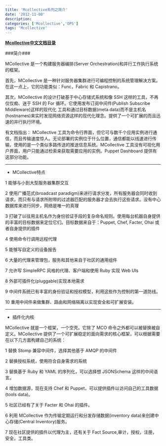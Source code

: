 ```yaml
---
title: 'Mcollective系列之简介'
date: '2012-11-08'
description: 
categories: ['Mcollective','OPS']
tags: 'Mcollective'
---
```

<strong>[Mcollective中文文档目录](http://paperplane.ruhoh.com/documentation/mcollective/)</strong>

###简介###

MCollective 是一个构建服务器编排(Server Orchestration)和并行工作执行系统的框架。

首先，MCollective 是一种针对服务器集群进行可编程控制的系统管理解决方案。在这一点上，它的功能类似：Func，Fabric  和 Capistrano。

其次，MCollective 的设计打破基于中心存储式系统和像 SSH 这样的工具，不再仅仅痴、迷于 SSH 的 For 循环。它使用发布订阅中间件(Publish Subscribe Middleware)这样的现代化
工具和通过目标数据(meta data)而不是主机名(hostnames)来实时发现网络资源这样的现代化理念。提供了一个可扩展的而且迅速的并行执行环境。

有文档指出： MCollective 工具为命令行界面，但它可与数千个应用实例进行通信，而且传输速度惊人。无论部署的实例位于什么位置，通信都能以线速进行传输，使用的是一个类似多路传送的推送信息系统。MCollective 工具没有可视化用户界面，用户只能通过检索来获取需要应用的实例。Puppet Dashboard 提供有这部分功能。

***

* MCollective特点

1 能够与小到大型服务器集群交互

2 使用广播范式(broadcast paradigm)来进行请求分发，所有服务器会同时收到请求，而只有与请求所附带的过滤器匹配的服务器才会去执行这些请求。没有中心数据库来进行同步，网络是唯一的真理

3 打破了以往用主机名作为身份验证手段的复杂命名规则。使用每台机器自身提供的丰富的目标数据来定位它们。目标数据来自于：Puppet, Chef, Facter, Ohai 或者自身提供的插件

4 使用命令行调用远程代理

5 能够写自定义的设备报告

6 大量的代理来管理包，服务和其他来自于社区的通用组件

7 允许写 SimpleRPC 风格的代理、客户端和使用 Ruby 实现 Web UIs

8 外部可插件化(pluggable)实现本地需求

9 中间件系统已有丰富的身份验证和授权模型，利用这些作为控制的第一道防线。

10 重用中间件来做集群、路由和网络隔离以实现安全和可扩展安装。

***

* 插件化内核 

MCollective 就是一个框架，一个空壳。它除了 MCO 命令之外都可以被替换被自定义。MCollective 提供了一个可扩展稳定的面向需求的核心框架，可以根据需要在以下几方面构建自己的系统：

1 替换 Stomp 兼容中间件，选择其他基于 AMQP 的中间件

2 替换授权系统，使用符合自身需求的系统

3 替换基于 Ruby 和 YAML 的序列化，可以选择想 JSONSchema 这样的中间语言。

4 增加数据源，现在支持 Chef 和 Puppet，可以提供插件以访问自己的工具数据(tools data)。

5 社区已经有了关于 Facter 和 Ohai 的插件。

6 利用 MCollective 作为传输定期运行和分发存储数据(inventory data)来创建中心存储(Central Inventory)服务。

7 现在社区提供的插件以代理为主，还有关于 Fact Source,审计，授权，注册，安全，工具类。
